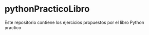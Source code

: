 # pythonPracticoLibro
Este repositorio contiene los ejercicios propuestos por el libro Python practico
